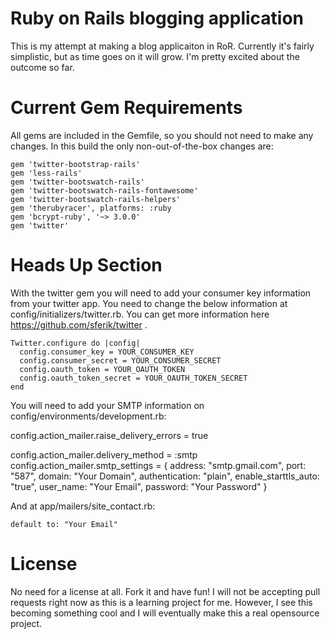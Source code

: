 # Ruby on Rails blogging application

This is my attempt at making a blog applicaiton in RoR. Currently
it's fairly simplistic, but as time goes on it will grow.  I'm 
pretty excited about the outcome so far.  

# Current Gem Requirements

All gems are included in the Gemfile, so you should not need to make
any changes. In this build the only non-out-of-the-box changes are:

	gem 'twitter-bootstrap-rails'
	gem 'less-rails'	
	gem 'twitter-bootswatch-rails'
	gem 'twitter-bootswatch-rails-fontawesome'
	gem 'twitter-bootswatch-rails-helpers'
	gem 'therubyracer', platforms: :ruby
	gem 'bcrypt-ruby', '~> 3.0.0'	
	gem 'twitter'

# Heads Up Section

With the twitter gem you will need to add your consumer key information
from your twitter app. You need to change the below information at config/initializers/twitter.rb. You can get more information here 
https://github.com/sferik/twitter .

	Twitter.configure do |config|
	  config.consumer_key = YOUR_CONSUMER_KEY
	  config.consumer_secret = YOUR_CONSUMER_SECRET
	  config.oauth_token = YOUR_OAUTH_TOKEN
	  config.oauth_token_secret = YOUR_OAUTH_TOKEN_SECRET
	end

You will need to add your SMTP information on config/environments/development.rb:

 
  config.action_mailer.raise_delivery_errors = true

  config.action_mailer.delivery_method = :smtp
  config.action_mailer.smtp_settings = {
    address: "smtp.gmail.com",
    port:     "587",
    domain: "Your Domain",
    authentication: "plain",
    enable_starttls_auto: "true",
    user_name: "Your Email",
    password:   "Your Password"
  }

And at app/mailers/site_contact.rb:

	default to: "Your Email"

# License

No need for a license at all.  Fork it and have fun!  I will not be 
accepting pull requests right now as this is a learning project for
me.  However, I see this becoming something cool and I will eventually
make this a real opensource project.


